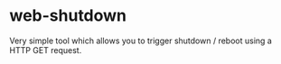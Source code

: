 # web-shutdown
Very simple tool which allows you to trigger shutdown / reboot using a HTTP GET request.
